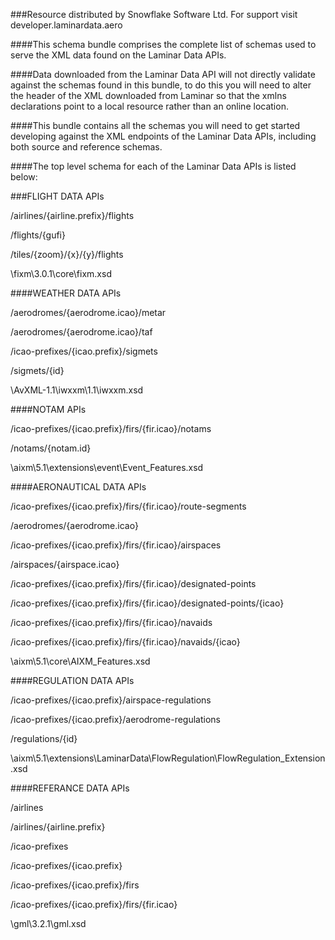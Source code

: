 ###Resource distributed by Snowflake Software Ltd. For support visit developer.laminardata.aero

####This schema bundle comprises the complete list of schemas used to serve the XML data found on the Laminar Data APIs.

####Data downloaded from the Laminar Data API will not directly validate against the schemas found in this bundle, to do this you will need to alter the header of the XML downloaded from Laminar so that the xmlns declarations point to a local resource rather than an online location.

####This bundle contains all the schemas you will need to get started developing against the XML endpoints of the Laminar Data APIs, including both source and reference schemas.

####The top level schema for each of the Laminar Data APIs is listed below:

###FLIGHT DATA APIs

/airlines/{airline.prefix}/flights

/flights/{gufi}

/tiles/{zoom}/{x}/{y}/flights


\fixm\3.0.1\core\fixm.xsd

####WEATHER DATA APIs

/aerodromes/{aerodrome.icao}/metar

/aerodromes/{aerodrome.icao}/taf

/icao-prefixes/{icao.prefix}/sigmets

/sigmets/{id}

\AvXML-1.1\iwxxm\1.1\iwxxm.xsd

####NOTAM APIs

/icao-prefixes/{icao.prefix}/firs/{fir.icao}/notams

/notams/{notam.id}

\aixm\5.1\extensions\event\Event_Features.xsd

####AERONAUTICAL DATA APIs

/icao-prefixes/{icao.prefix}/firs/{fir.icao}/route-segments

/aerodromes/{aerodrome.icao}

/icao-prefixes/{icao.prefix}/firs/{fir.icao}/airspaces

/airspaces/{airspace.icao}

/icao-prefixes/{icao.prefix}/firs/{fir.icao}/designated-points

/icao-prefixes/{icao.prefix}/firs/{fir.icao}/designated-points/{icao}

/icao-prefixes/{icao.prefix}/firs/{fir.icao}/navaids

/icao-prefixes/{icao.prefix}/firs/{fir.icao}/navaids/{icao}

\aixm\5.1\core\AIXM_Features.xsd

####REGULATION DATA APIs

/icao-prefixes/{icao.prefix}/airspace-regulations

/icao-prefixes/{icao.prefix}/aerodrome-regulations

/regulations/{id}

\aixm\5.1\extensions\LaminarData\FlowRegulation\FlowRegulation_Extension.xsd

####REFERANCE DATA APIs

/airlines

/airlines/{airline.prefix}

/icao-prefixes

/icao-prefixes/{icao.prefix}

/icao-prefixes/{icao.prefix}/firs

/icao-prefixes/{icao.prefix}/firs/{fir.icao}

\gml\3.2.1\gml.xsd